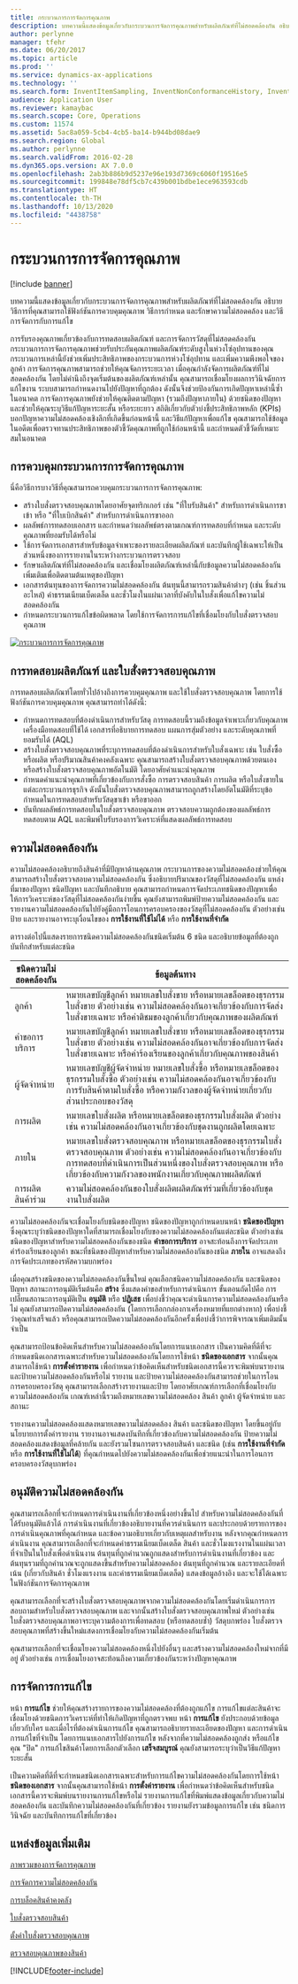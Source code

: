 ```yaml
---
title: กระบวนการการจัดการคุณภาพ
description: บทความนี้แสดงข้อมูลเกี่ยวกับกระบวนการจัดการคุณภาพสำหรับผลิตภัณฑ์ที่ไม่สอดคล้องกัน อธิบายวิธีการที่คุณสามารถใช้ฟังก์ชันการควบคุมคุณภาพ วิธีการกำหนด และรักษาความไม่สอดคล้อง และวิธีการจัดการกับการแก้ไข
author: perlynne
manager: tfehr
ms.date: 06/20/2017
ms.topic: article
ms.prod: ''
ms.service: dynamics-ax-applications
ms.technology: ''
ms.search.form: InventItemSampling, InventNonConformanceHistory, InventNonConformanceTable, InventQualityOrderLineResults, InventQualityOrderTable, InventTestCorrection, InventTestDiagnosticType, InventTestInstrument, InventTestReportSetup, InventTestTable
audience: Application User
ms.reviewer: kamaybac
ms.search.scope: Core, Operations
ms.custom: 11574
ms.assetid: 5ac8a059-5cb4-4cb5-ba14-b944bd08dae9
ms.search.region: Global
ms.author: perlynne
ms.search.validFrom: 2016-02-28
ms.dyn365.ops.version: AX 7.0.0
ms.openlocfilehash: 2ab3b886b9d5237e96e193d7369c6060f19516e5
ms.sourcegitcommit: 199848e78df5cb7c439b001bdbe1ece963593cdb
ms.translationtype: HT
ms.contentlocale: th-TH
ms.lasthandoff: 10/13/2020
ms.locfileid: "4438758"
---
```

# <a name="quality-management-processes"></a>กระบวนการการจัดการคุณภาพ

[!include [banner](../includes/banner.md)]

บทความนี้แสดงข้อมูลเกี่ยวกับกระบวนการจัดการคุณภาพสำหรับผลิตภัณฑ์ที่ไม่สอดคล้องกัน อธิบายวิธีการที่คุณสามารถใช้ฟังก์ชันการควบคุมคุณภาพ วิธีการกำหนด และรักษาความไม่สอดคล้อง และวิธีการจัดการกับการแก้ไข

การรับรองคุณภาพเกี่ยวข้องกับการทดสอบผลิตภัณฑ์ และการจัดการวัสดุที่ไม่สอดคล้องกัน กระบวนการการจัดการคุณภาพช่วยรับประกันคุณภาพผลิตภัณฑ์ระดับสูงในห่วงโซ่อุปทานของคุณ กระบวนการเหล่านี้ยังช่วยเพิ่มประสิทธิภาพของกระบวนการห่วงโซ่อุปทาน และเพิ่มความพึงพอใจของลูกค้า การจัดการคุณภาพสามารถช่วยให้คุณจัดการระยะเวลา เมื่อคุณกำลังจัดการผลิตภัณฑ์ที่ไม่สอดคล้องกัน โดยไม่คำนึงถึงจุดเริ่มต้นของผลิตภัณฑ์เหล่านั้น คุณสามารถเชื่อมโยงผลการวินิจฉัยการแก้ไขงาน ระบบสามารถกำหนดงานไปยังปัญหาที่ถูกต้อง ดังนั้นจึงช่วยป้องกันการเกิดปัญหาเหล่านี้ซ้ำในอนาคต การจัดการคุณภาพยังช่วยให้คุณติดตามปัญหา (รวมถึงปัญหาภายใน) ด้วยชนิดของปัญหา และช่วยให้คุณระบุวิธีแก้ปัญหาระยะสั้น หรือระยะยาว สถิติเกี่ยวกับตัวบ่งชี้ประสิทธิภาพหลัก (KPIs) บอกปัญหาความไม่สอดคล้องเชิงลึกที่เกิดขึ้นก่อนหน้านี้ และวิธีแก้ปัญหาเพื่อแก้ไข คุณสามารถใช้ข้อมูลในอดีตเพื่อตรวจทานประสิทธิภาพของตัวชี้วัดคุณภาพที่ถูกใช้ก่อนหน้านี้ และกำหนดตัวชี้วัดที่เหมาะสมในอนาคต

## <a name="controlling-the-quality-management-process"></a>การควบคุมกระบวนการการจัดการคุณภาพ
นี่คือวิธีการบางวิธีที่คุณสามารถควบคุมกระบวนการการจัดการคุณภาพ:

-   สร้างใบสั่งตรวจสอบคุณภาพโดยอาศัยจุดทริกเกอร์ เช่น "ที่ใบรับสินค้า" สำหรับการดำเนินการขาเข้า หรือ "ที่ใบเบิกสินค้า" สำหรับการดำเนินการขาออก
-   ผลลัพธ์การทดสอบเอกสาร และกำหนดว่าผลลัพธ์ตรงตามเกณฑ์การทดสอบที่กำหนด และระดับคุณภาพที่ยอมรับได้หรือไม่
-   ใช้การจัดการเอกสารสำหรับข้อมูลจำเพาะของรายละเอียดผลิตภัณฑ์ และบันทึกผู้ใช้เฉพาะให้เป็นส่วนหนึ่งของการรายงานในระหว่างกระบวนการตรวจสอบ
-   รักษาผลิตภัณฑ์ที่ไม่สอดคล้องกัน และเชื่อมโยงผลิตภัณฑ์เหล่านี้กับข้อมูลความไม่สอดคล้องกันเพิ่มเติมเพื่อติดตามต้นเหตุของปัญหา
-   เอกสารต้นทุนของการจัดการความไม่สอดคล้องกัน ต้นทุนนี้สามารถรวมสินค้าต่างๆ (เช่น ชิ้นส่วนอะไหล่) ค่าธรรมเนียมเบ็ดเตล็ด และชั่วโมงในแผ่นเวลาที่บังคับในใบสั่งเพื่อแก้ไขความไม่สอดคล้องกัน
-   กำหนดกระบวนการแก้ไขข้อผิดพลาด โดยใช้การจัดการการแก้ไขที่เชื่อมโยงกับใบสั่งตรวจสอบคุณภาพ

[![กระบวนการการจัดการคุณภาพ](./media/quality-management-process-diagram.png)](./media/quality-management-process-diagram.png)  

## <a name="product-testing-and-quality-orders"></a>การทดสอบผลิตภัณฑ์ และใบสั่งตรวจสอบคุณภาพ
การทดสอบผลิตภัณฑ์โดยทั่วไปอ้างถึงการควบคุมคุณภาพ และใช้ใบสั่งตรวจสอบคุณภาพ โดยการใช้ฟังก์ชันการควบคุมคุณภาพ คุณสามารถทำได้ดังนี้:

-   กำหนดการทดสอบที่ต้องดำเนินการสำหรับวัสดุ การทดสอบนี้รวมถึงข้อมูลจำเพาะเกี่ยวกับคุณภาพ เครื่องมือทดสอบที่ใช้ได้ เอกสารที่อธิบายการทดสอบ แผนการสุ่มตัวอย่าง และระดับคุณภาพที่ยอมรับได้ (AQL)
-   สร้างใบสั่งตรวจสอบคุณภาพที่ระบุการทดสอบที่ต้องดำเนินการสำหรับใบสั่งเฉพาะ เช่น ใบสั่งซื้อหรือผลิต หรือปริมาณสินค้าคงคลังเฉพาะ คุณสามารถสร้างใบสั่งตรวจสอบคุณภาพด้วยตนเอง หรือสร้างใบสั่งตรวจสอบคุณภาพอัตโนมัติ โดยอาศัยคำแนะนำคุณภาพ
-   กำหนดคำแนะนำคุณภาพที่เกี่ยวข้องกับการสั่งซื้อ การตรวจสอบสินค้า การผลิต หรือใบสั่งขายในแต่ละกระบวนการธุรกิจ ดังนั้นใบสั่งตรวจสอบคุณภาพสามารถถูกสร้างโดยอัตโนมัติที่ระบุข้อกำหนดในการทดสอบสำหรับวัสดุขาเข้า หรือขาออก
-   บันทึกผลลัพธ์การทดสอบในใบสั่งตรวจสอบคุณภาพ ตรวจสอบความถูกต้องของผลลัพธ์การทดสอบตาม AQL และพิมพ์ใบรับรองการวิเคราะห์ที่แสดงผลลัพธ์การทดสอบ

## <a name="nonconformance"></a>ความไม่สอดคล้องกัน
ความไม่สอดคล้องอธิบายถึงสินค้าที่มีปัญหาด้านคุณภาพ กระบวนการของความไม่สอดคล้องช่วยให้คุณสามารถสร้างใบสั่งตรวจสอบความไม่สอดคล้องกัน ซึ่งอธิบายปริมาณของวัสดุที่ไม่สอดคล้องกัน แหล่งที่มาของปัญหา ชนิดปัญหา และบันทึกอธิบาย คุณสามารถกำหนดการจัดประเภทชนิดของปัญหาเพื่อให้การวิเคราะห์ของวัสดุที่ไม่สอดคล้องกันง่ายขึ้น คุณยังสามารถพิมพ์ป้ายความไม่สอดคล้องกัน และรายงานความไม่สอดคล้องกันไปยังคู่มือการโอนการครอบครองของวัสดุที่ไม่สอดคล้องกัน ตัวอย่างเช่น ป้าย และรายงานอาจระบุเงื่อนไขของ **การใช้งานที่ใช้ไม่ได้** หรือ **การใช้งานที่จำกัด**

ตารางต่อไปนี้แสดงรายการชนิดความไม่สอดคล้องกันชนิดเริ่มต้น 6 ชนิด และอธิบายข้อมูลที่ต้องถูกบันทึกสำหรับแต่ละชนิด

| ชนิดความไม่สอดคล้องกัน   | ข้อมูลต้นทาง                                                                                                                                                                                                                          |
|-----------------------|---------------------------------------------------------------------------------------------------------------------------------------------------------------------------------------------------------------------------------------------|
| ลูกค้า              | หมายเลขบัญชีลูกค้า หมายเลขใบสั่งขาย หรือหมายเลขล็อตของธุรกรรมใบสั่งขาย ตัวอย่างเช่น ความไม่สอดคล้องกันอาจเกี่ยวข้องกับการจัดส่งใบสั่งขายเฉพาะ หรือคำติชมของลูกค้าเกี่ยวกับคุณภาพของผลิตภัณฑ์       |
| คำขอการบริการ       | หมายเลขบัญชีลูกค้า หมายเลขใบสั่งขาย หรือหมายเลขล็อตของธุรกรรมใบสั่งขาย ตัวอย่างเช่น ความไม่สอดคล้องกันอาจเกี่ยวข้องกับการจัดส่งใบสั่งขายเฉพาะ หรือคำร้องเรียนของลูกค้าเกี่ยวกับคุณภาพของสินค้า     |
| ผู้จัดจำหน่าย                | หมายเลขบัญชีผู้จัดจำหน่าย หมายเลขใบสั่งซื้อ หรือหมายเลขล็อตของธุรกรรมใบสั่งซื้อ ตัวอย่างเช่น ความไม่สอดคล้องกันอาจเกี่ยวข้องกับการรับสินค้าตามใบสั่งซื้อ หรือความกังวลของผู้จัดจำหน่ายเกี่ยวกับส่วนประกอบของวัสดุ |
| การผลิต            | หมายเลขใบสั่งผลิต หรือหมายเลขล็อตของธุรกรรมใบสั่งผลิต ตัวอย่างเช่น ความไม่สอดคล้องกันอาจเกี่ยวข้องกับชุดงานถูกผลิตโดยเฉพาะ                                                                      |
| ภายใน              | หมายเลขใบสั่งตรวจสอบคุณภาพ หรือหมายเลขล็อตของธุรกรรมใบสั่งตรวจสอบคุณภาพ ตัวอย่างเช่น ความไม่สอดคล้องกันอาจเกี่ยวข้องกับการทดสอบที่ดำเนินการเป็นส่วนหนึ่งของใบสั่งตรวจสอบคุณภาพ หรือเกี่ยวข้องกับความกังวลของพนักงานเกี่ยวกับคุณภาพผลิตภัณฑ์     |
| การผลิตสินค้าร่วม | ความไม่สอดคล้องกันของใบสั่งผลิตผลิตภัณฑ์ร่วมที่เกี่ยวข้องกับชุดงานใบสั่งผลิต                                                                                                                                                    |

ความไม่สอดคล้องกันจะเชื่อมโยงกับชนิดของปัญหา ชนิดของปัญหาถูกกำหนดบนหน้า **ชนิดของปัญหา** ซึ่งคุณระบุว่าชนิดของปัญหาใดที่สามารถเชื่อมโยงกับของความไม่สอดคล้องกันแต่ละชนิด ตัวอย่างเช่น ชนิดของปัญหาสำหรับความไม่สอดคล้องกันของชนิด **คำขอการบริการ** อาจสะท้อนถึงการจัดประเภทคำร้องเรียนของลูกค้า ขณะที่ชนิดของปัญหาสำหรับความไม่สอดคล้องกันของชนิด **ภายใน** อาจแสดงถึงการจัดประเภทของรหัสความบกพร่อง

เมื่อคุณสร้างชนิดของความไม่สอดคล้องกันขึ้นใหม่ คุณเลือกชนิดความไม่สอดคล้องกัน และชนิดของปัญหา สถานะการอนุมัติเริ่มต้นคือ **สร้าง** ซึ่งแสดงคำขอสำหรับการดำเนินการ ขั้นตอนถัดไปคือ การเปลี่ยนสถานะการอนุมัติเป็น **อนุมัติ** หรือ **ปฏิเสธ** เพื่อบ่งชี้ว่าคุณจะดำเนินการความไม่สอดคล้องกันหรือไม่ คุณยังสามารถปิดความไม่สอดคล้องกัน (โดยการเลือกกล่องกาเครื่องหมายที่แยกต่างหาก) เพื่อบ่งชี้ว่าคุณทำเสร็จแล้ว หรือคุณสามารถเปิดความไม่สอดคล้องกันอีกครั้งเพื่อบ่งชี้ว่าการพิจารณาเพิ่มเติมนั้นจำเป็น

คุณสามารถป้อนข้อคิดเห็นสำหรับความไม่สอดคล้องกันโดยการแนบเอกสาร เป็นความคิดที่ดีที่จะกำหนดชนิดเอกสารเฉพาะสำหรับความไม่สอดคล้องกันโดยการใช้หน้า **ชนิดของเอกสาร** จากนั้นคุณสามารถใช้หน้า **การตั้งค่ารายงาน** เพื่อกำหนดว่าข้อคิดเห็นสำหรับชนิดเอกสารนี้ควรจะพิมพ์บนรายงาน และป้ายความไม่สอดคล้องกันหรือไม่ รายงาน และป้ายความไม่สอดคล้องกันสามารถช่วยในการโอนการครอบครองวัสดุ คุณสามารถเลือกสร้างรายงานและป้าย โดยอาศัยเกณฑ์การเลือกที่เชื่อมโยงกับความไม่สอดคล้องกัน เกณฑ์เหล่านี้รวมถึงหมายเลขความไม่สอดคล้อง สินค้า ลูกค้า ผู้จัดจำหน่าย และสถานะ

รายงานความไม่สอดคล้องแสดงหมายเลขความไม่สอดคล้อง สินค้า และชนิดของปัญหา โดยขึ้นอยู่กับนโยบายการตั้งค่ารายงาน รายงานอาจแสดงบันทึกที่เกี่ยวข้องกับความไม่สอดคล้องกัน ป้ายความไม่สอดคล้องแสดงข้อมูลที่คล้ายกัน และยังรวมโซนการตรวจสอบสินค้า และชนิด (เช่น **การใช้งานที่จำกัด** หรือ **การใช้งานที่ใช้ไม่ได้**) ที่คุณกำหนดไปยังความไม่สอดคล้องกันเพื่อช่วยแนะนำในการโอนการครอบครองวัสดุบกพร่อง

## <a name="approved-nonconformance"></a>อนุมัติความไม่สอดคล้องกัน
คุณสามารถเลือกที่จะกำหนดการดำเนินงานที่เกี่ยวข้องหนึ่งอย่างขึ้นไป สำหรับความไม่สอดคล้องกันที่ได้รับอนุมัติแล้วได้  การดำเนินงานที่เกี่ยวข้องอธิบายงานที่ควรดำเนินการ และประกอบด้วยรายการของการดำเนินคุณภาพที่คุณกำหนด และข้อความอธิบายเกี่ยวกับเหตุผลสำหรับงาน หลังจากคุณกำหนดการดำเนินงาน คุณสามารถเลือกที่จะกำหนดค่าธรรมเนียมเบ็ดเตล็ด สินค้า และชั่วโมงแรงงานในแผ่นเวลาที่จำเป็นในใบสั่งเพื่อดำเนินงาน ต้นทุนที่ถูกคำนวณถูกแสดงสำหรับการดำเนินงานที่เกี่ยวข้อง และต้นทุนรวมที่ถูกคำนวณจะถูกแสดงขึ้นสำหรับความไม่สอดคล้อง ต้นทุนที่ถูกคำนวณ และรายละเอียดที่เน้น (เกี่ยวกับสินค้า ชั่วโมงแรงงาน และค่าธรรมเนียมเบ็ดเตล็ด) แสดงข้อมูลอ้างอิง และจะใช้ได้เฉพาะในฟังก์ชันการจัดการคุณภาพ

คุณสามารถเลือกที่จะสร้างใบสั่งตรวจสอบคุณภาพจากความไม่สอดคล้องกันโดยเริ่มดำเนินการการสอบถามสำหรับใบสั่งตรวจสอบคุณภาพ และจากนั้นสร้างใบสั่งตรวจสอบคุณภาพใหม่ ตัวอย่างเช่น ใบสั่งตรวจสอบคุณภาพอาจระบุความต้องการเพื่อทดสอบ (หรือทดสอบซ้ำ) วัสดุบกพร่อง ใบสั่งตรวจสอบคุณภาพที่สร้างขึ้นใหม่แสดงการเชื่อมโยงกับความไม่สอดคล้องกันเริ่มต้น

คุณสามารถเลือกที่จะเชื่อมโยงความไม่สอดคล้องหนึ่งไปยังอื่นๆ และสร้างความไม่สอดคล้องใหม่จากที่มีอยู่ ตัวอย่างเช่น การเชื่อมโยงอาจสะท้อนถึงความเกี่ยวข้องกันระหว่างปัญหาคุณภาพ

## <a name="correction-handling"></a>การจัดการการแก้ไข
หน้า **การแก้ไข** ช่วยให้คุณสร้างรายการของความไม่สอดคล้องที่ต้องถูกแก้ไข การแก้ไขแต่ละสินค้าจะเชื่อมโยงด้วยชนิดการวิเคราะห์ที่ทำให้เกิดปัญหาที่ถูกตรวจพบ หน้า **การแก้ไข** ยังประกอบด้วยข้อมูลเกี่ยวกับใคร และเมื่อไรที่ต้องดำเนินการแก้ไข คุณสามารถอธิบายรายละเอียดของปัญหา และการดำเนินการแก้ไขที่จำเป็น โดยการแนบเอกสารไปยังการแก้ไข หลังจากที่ความไม่สอดคล้องถูกส่ง หรือแก้ไข คุณ "ปิด" การแก้ไขสินค้าโดยการเลือกตัวเลือก **เสร็จสมบูรณ์** คุณยังสามารถระบุว่าเป็นวิธีแก้ปัญหาระยะสั้น

เป็นความคิดที่ดีที่จะกำหนดชนิดเอกสารเฉพาะสำหรับการแก้ไขความไม่สอดคล้องกันโดยการใช้หน้า **ชนิดของเอกสาร** จากนั้นคุณสามารถใช้หน้า **การตั้งค่ารายงาน** เพื่อกำหนดว่าข้อคิดเห็นสำหรับชนิดเอกสารนี้ควรจะพิมพ์บนรายงานการแก้ไขหรือไม่ รายงานการแก้ไขที่พิมพ์แสดงข้อมูลเกี่ยวกับความไม่สอดคล้องกัน และบันทึกความไม่สอดคล้องกันที่เกี่ยวข้อง รายงานยังรวมข้อมูลการแก้ไข เช่น ชนิดการวินิจฉัย และบันทึกการแก้ไขที่เกี่ยวข้อง

<a name="additional-resources"></a>แหล่งข้อมูลเพิ่มเติม
--------

[ภาพรวมของการจัดการคุณภาพ](enable-quality-management.md)

[การจัดการความไม่สอดคล้องกัน](enable-nonconformance-management.md)

[การบล็อคสินค้าคงคลัง](inventory-blocking.md)

[ใบสั่งตรวจสอบสินค้า](quarantine-orders.md)

[ตั้งค่าใบสั่งตรวจสอบคุณภาพ](tasks/set-up-quality-orders.md)

[ตรวจสอบคุณภาพของสินค้า](tasks/inspect-quality-goods.md)


[!INCLUDE[footer-include](../../includes/footer-banner.md)]
